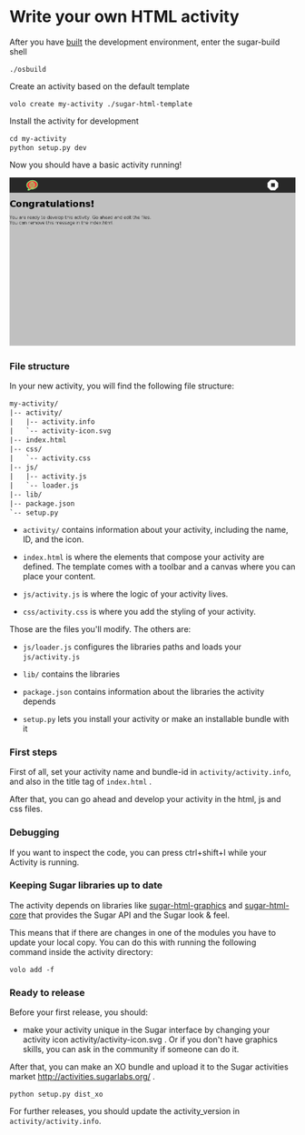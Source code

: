 Write your own HTML activity
============================

After you have [built](build.md.html) the development environment, enter
the sugar-build shell

    ./osbuild

Create an activity based on the default template

    volo create my-activity ./sugar-html-template

Install the activity for development

    cd my-activity
    python setup.py dev

Now you should have a basic activity running!

![Activity template](images/activity-template.png "Activity template")

### File structure

In your new activity, you will find the following file structure:

    my-activity/
    |-- activity/
    |   |-- activity.info
    |   `-- activity-icon.svg
    |-- index.html
    |-- css/
    |   `-- activity.css
    |-- js/
    |   |-- activity.js
    |   `-- loader.js
    |-- lib/
    |-- package.json
    `-- setup.py

* `activity/` contains information about your activity, including the
  name, ID, and the icon.

* `index.html` is where the elements that compose your activity are
  defined.  The template comes with a toolbar and a canvas where you
  can place your content.

* `js/activity.js` is where the logic of your activity lives.

* `css/activity.css` is where you add the styling of your activity.

Those are the files you'll modify.  The others are:

* `js/loader.js` configures the libraries paths and loads your
  `js/activity.js`

* `lib/` contains the libraries

* `package.json` contains information about the libraries the activity
  depends

* `setup.py` lets you install your activity or make an installable
  bundle with it

### First steps

First of all, set your activity name and bundle-id in
`activity/activity.info`, and also in the title tag of `index.html` .

After that, you can go ahead and develop your activity in the html, js
and css files.

### Debugging

If you want to inspect the code, you can press ctrl+shift+I while your
Activity is running.

### Keeping Sugar libraries up to date

The activity depends on libraries like
[sugar-html-graphics](http://github.com/sugarlabs/sugar-html-graphics)
and [sugar-html-core](http://github.com/sugarlabs/sugar-html-core)
that provides the Sugar API and the Sugar look & feel.

This means that if there are changes in one of the modules you have to update
your local copy. You can do this with running the following command inside the
activity directory:

    volo add -f

### Ready to release

Before your first release, you should:

* make your activity unique in the Sugar interface by changing your
  activity icon activity/activity-icon.svg .  Or if you don't have
  graphics skills, you can ask in the community if someone can do it.

After that, you can make an XO bundle and upload it to the Sugar
activities market <http://activities.sugarlabs.org/> .

    python setup.py dist_xo

For further releases, you should update the activity_version in
`activity/activity.info`.
